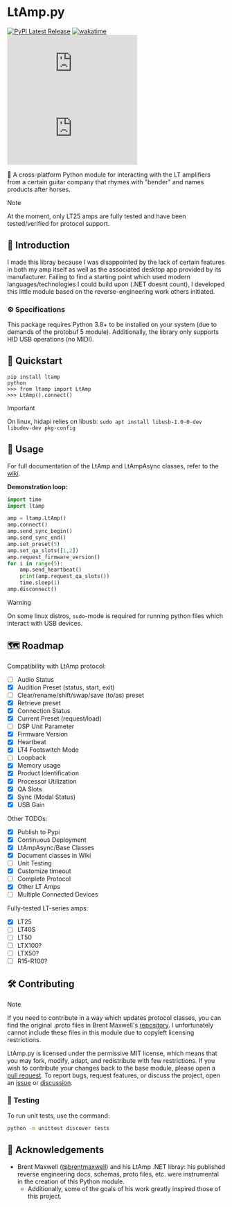 # LtAmp.py

[![PyPI Latest Release](https://img.shields.io/pypi/v/ltamp.svg)](https://pypi.org/project/ltamp/)
[![wakatime](https://wakatime.com/badge/user/7482ea9d-3085-4e9b-95ad-1ca78a14d948/project/08632cd5-4928-49fb-8d0d-2d8f2bebbdad.svg)](https://wakatime.com/badge/user/7482ea9d-3085-4e9b-95ad-1ca78a14d948/project/08632cd5-4928-49fb-8d0d-2d8f2bebbdad)
![MIT License](https://img.shields.io/github/license/bendertools/ltamp.py)
![GitHub Repo stars](https://img.shields.io/github/stars/bendertools/LtAmp.py)

🎸 A cross-platform Python module for interacting with the LT amplifiers from a certain guitar company that rhymes with "bender" and names products after horses.

> [!NOTE]
> At the moment, only LT25 amps are fully tested and have been tested/verified for protocol support.

## 👋 Introduction

I made this libray because I was disappointed by the lack of certain features in both my amp itself as well as the associated desktop app provided by its manufacturer. Failing to find a starting point which used modern languages/technologies I could build upon (.NET doesnt count), I developed this little module based on the reverse-engineering work others initiated.

### ⚙️ Specifications

This package requires Python 3.8+ to be installed on your system (due to demands of the protobuf 5 module). Additionally, the library only supports HID USB operations (no MIDI).

## 🚀 Quickstart

```
pip install ltamp
python
>>> from ltamp import LtAmp
>>> LtAmp().connect()
```

> [!IMPORTANT]
> On linux, hidapi relies on libusb: `sudo apt install libusb-1.0-0-dev libudev-dev pkg-config`

## 💾 Usage

For full documentation of the LtAmp and LtAmpAsync classes, refer to the [wiki](/wiki).

**Demonstration loop:**

```python
import time
import ltamp

amp = ltamp.LtAmp()
amp.connect()
amp.send_sync_begin()
amp.send_sync_end()
amp.set_preset(5)
amp.set_qa_slots([1,2])
amp.request_firmware_version()
for i in range(5):
    amp.send_heartbeat()
    print(amp.request_qa_slots())
    time.sleep(1)
amp.disconnect()
```

> [!WARNING]
> On some linux distros, `sudo`-mode is required for running python files which interact with USB devices.

## 🗺️ Roadmap

Compatibility with LtAmp protocol:

- [ ] Audio Status
- [x] Audition Preset (status, start, exit)
- [ ] Clear/rename/shift/swap/save (to/as) preset
- [x] Retrieve preset
- [x] Connection Status
- [x] Current Preset (request/load)
- [ ] DSP Unit Parameter
- [x] Firmware Version
- [x] Heartbeat
- [x] LT4 Footswitch Mode
- [ ] Loopback
- [x] Memory usage
- [x] Product Identification
- [x] Processor Utilization
- [x] QA Slots
- [x] Sync (Modal Status)
- [x] USB Gain

Other TODOs:

- [x] Publish to Pypi
- [x] Continuous Deployment
- [x] LtAmpAsync/Base Classes
- [x] Document classes in Wiki
- [ ] Unit Testing
- [x] Customize timeout
- [ ] Complete Protocol
- [x] Other LT Amps
- [ ] Multiple Connected Devices

Fully-tested LT-series amps:

- [x] LT25
- [ ] LT40S
- [ ] LT50
- [ ] LTX100?
- [ ] LTX50?
- [ ] R15-R100?

## 🛠️ Contributing

> [!NOTE]
> If you need to contribute in a way which updates protocol classes, you can find the original .proto files in Brent Maxwell's [repository](https://github.com/brentmaxwell/LtAmp/). I unfortunately cannot include these files in this module due to copyleft licensing restrictions.

LtAmp.py is licensed under the permissive MIT license, which means that you may fork, modify, adapt, and redistribute with few restrictions. If you wish to contribute your changes back to the base module, please open a [pull request](/pulls). To report bugs, request features, or discuss the project, open an [issue](/issues) or [discussion](/discussions).

### 🧪 Testing

To run unit tests, use the command:

```bash
python -m unittest discover tests
```

## 🙌 Acknowledgements

- Brent Maxwell ([@brentmaxwell](https://github.com/brentmaxwell)) and his LtAmp .NET libray: his published reverse engineering docs, schemas, proto files, etc. were instrumental in the creation of this Python module.
  - Additionally, some of the goals of his work greatly inspired those of this project.
